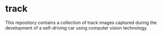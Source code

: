 # track
This repository contains a collection of track images captured during the development of a self-driving car using computer vision technology.
